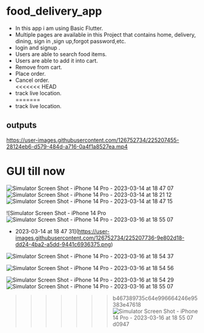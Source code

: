 # food_delivery_app
 
- In this app i am using Basic Flutter.<br>
- Multiple pages are available in this Project that contains home, delivery, dining, sign in ,sign up,forgot password,etc. <br>
- login and signup .<br>
- Users are able to search food items.<br>
- Users are able to add it into cart.<br>
- Remove from cart.<br>
- Place order.<br>
- Cancel order.<br>
<<<<<<< HEAD
- track live location.<br>
=======
- track live location.<br>


## outputs

https://user-images.githubusercontent.com/126752734/225207455-28124eb6-d579-484d-a716-0a4f1a8527ea.mp4

# GUI till now



![Simulator Screen Shot - iPhone 14 Pro - 2023-03-14 at 18 47 07](https://user-images.githubusercontent.com/126752734/225207627-ade1b78b-2287-472e-8997-103f5109d33c.png)
![Simulator Screen Shot - iPhone 14 Pro - 2023-03-14 at 18 21 12](https://user-images.githubusercontent.com/126752734/225207667-5bc51ac1-267d-4f16-8f09-3370160c3b3c.png)
![Simulator Screen Shot - iPhone 14 Pro - 2023-03-14 at 18 47 15](https://user-images.githubusercontent.com/126752734/225207754-b584ee3e-2cb9-48c8-b778-221e16750475.png)

![Simulator Screen Shot - iPhone 14 Pro ![Simulator Screen Shot - iPhone 14 Pro - 2023-03-16 at 18 55 07](https://user-images.githubusercontent.com/126752734/225633790-2d4a3df6-6f5a-4b0a-8704-e87b064fb3eb.png)
- 2023-03-14 at 18 47 31](https://user-images.githubusercontent.com/126752734/225207736-9e802d18-dd24-4ba2-a5dd-9441c6936375.png)

![Simulator Screen Shot - iPhone 14 Pro - 2023-03-16 at 18 54 37](https://user-images.githubusercontent.com/126752734/225633807-3123d35c-a004-4737-9953-7ca9847b0132.png)

![Simulator Screen Shot - iPhone 14 Pro - 2023-03-16 at 18 54 56](https://user-images.githubusercontent.com/126752734/225633871-1e3c0d33-43df-418a-bcf1-3453b672bd13.png)

![Simulator Screen Shot - iPhone 14 Pro - 2023-03-16 at 18 54 29](https://user-images.githubusercontent.com/126752734/225633914-aa50bfb8-6053-41bf-8f5b-73edd940e910.png)
![Simulator Screen Shot - iPhone 14 Pro - 2023-03-16 at 18 55 07](https://user-images.githubusercontent.com/126752734/225633977-5a577bbc-0f8c-4268-9467-3dc09406ba8c.png)


>>>>>>> b467389735c64e996664246e95383e47618![Simulator Screen Shot - iPhone 14 Pro - 2023-03-16 at 18 55 07](https://user-images.githubusercontent.com/126752734/225633896-acabe521-d51b-49cd-86f7-e17d382149e9.png)
d0947


